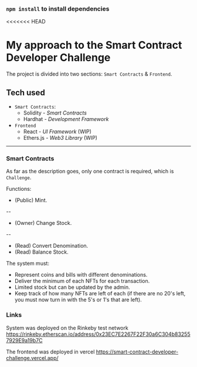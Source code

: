 ### `npm install` to install dependencies 
<<<<<<< HEAD

# My approach to the Smart Contract Developer Challenge

The project is divided into two sections: `Smart Contracts` & `Frontend`.

## Tech used

-   `Smart Contracts`:
    -   Solidity - _Smart Contracts_
    -   Hardhat - _Development Framework_
-   `Frontend`
    -   React - _UI Framework_ (WIP)
    -   Ethers.js - _Web3 Library_ (WIP)

---

### Smart Contracts

As far as the description goes, only one contract is required, which is `Challenge`.

Functions:

-   (Public) Mint.

--

-   (Owner) Change Stock.

--

-   (Read) Convert Denomination.
-   (Read) Balance Stock.

The system must:

- Represent coins and bills with different denominations.
- Deliver the minimum of each NFTs for each transaction.
- Limited stock but can be updated by the admin.
- Keep track of how many NFTs are left of each (if there are no 20's left, you must now turn in with the 5's or 1's that are left).

### Links

System was deployed on the Rinkeby test network
https://rinkeby.etherscan.io/address/0x23EC7E2267F22F30a6C304b832557929E9a19b7C

The frontend was deployed in vercel
https://smart-contract-developer-challenge.vercel.app/
